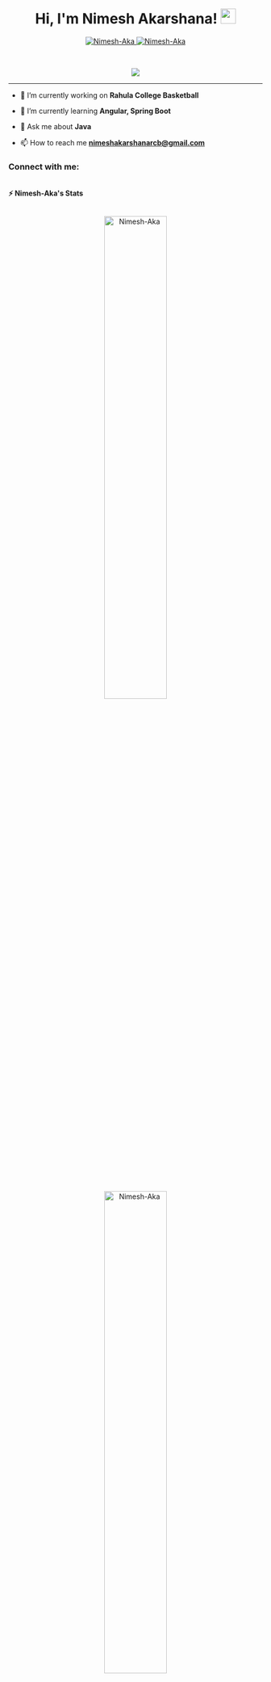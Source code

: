 <h1 align="center">
Hi, I'm Nimesh Akarshana!
	<a href="https://github.com/Nimesh-Aka" target="_self">
		<img src="https://media.giphy.com/media/hvRJCLFzcasrR4ia7z/giphy.gif" width="30">
	</a>
</h1>
<p align="center">
	<a href="https://github.com/Nimesh-Aka">
		<img src="https://komarev.com/ghpvc/?username=Nimesh-Aka&label=Profile%20views&color=0e75b6&style=flat" alt="Nimesh-Aka" />
	</a>
	<a href="https://github.com/Nimesh-Aka">
		<img src="https://img.shields.io/github/followers/Nimesh-Aka?label=Followers" alt="Nimesh-Aka" />
	</a>
</p>
<br/>
<p align="center">
	<a href="https://github.com/Nimesh-Aka">
		<img src="https://readme-typing-svg.herokuapp.com?lines=Computer+Engineering+Student;Full+Stack+Web+Developer;Data+Science%20Enthusiastic;Always%20learning%20new%20things&center=true&width=380&height=45">
	</a>
</p>

<hr>

- 🔭 I’m currently working on **Rahula College Basketball**

- 🌱 I’m currently learning **Angular, Spring Boot**

- 💬 Ask me about **Java**

- 📫 How to reach me **nimeshakarshanarcb@gmail.com**

<h3 align="left">Connect with me:</h3>
<p align="left">
</p>

<br/>
<summary><b>⚡ Nimesh-Aka's Stats</b></summary>
<br/>
<p align="center">
	<a href="https://github.com/Nimesh-Aka">
	<img width="49.5%" src="https://github-readme-stats.vercel.app/api?username=Nimesh-Aka&show_icons=true" alt="Nimesh-Aka"><br/>
	<img width="49.5%" src="https://github-readme-streak-stats.herokuapp.com/?user=Nimesh-Aka" alt="Nimesh-Aka">
	</a>
	<br/>
</p>
<br/>  
<summary><b>⚡ Top Languages</b></summary>
<br/>

<p align="center">
	<a href="https://github.com/Nimesh-Aka">
	<img src="https://github-readme-stats.vercel.app/api/top-langs/?username=Nimesh-Aka&langs_count=8&layout=compact" alt="Nimesh-Aka">
	</a>
	<br/>
<br/>

